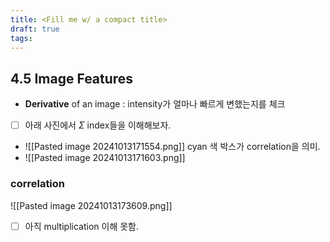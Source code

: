 ```yaml
---
title: <Fill me w/ a compact title>
draft: true
tags:
---
```

## 4.5 Image Features
 
- **Derivative** of an image : intensity가 얼마나 빠르게 변했는지를 체크
- [ ] 아래 사진에서 $\Sigma$ index들을 이해해보자. 
- ![[Pasted image 20241013171554.png]] cyan 색 박스가 correlation을 의미.
- ![[Pasted image 20241013171603.png]]


### correlation 
![[Pasted image 20241013173609.png]]
- [ ] 아직 multiplication 이해 못함.